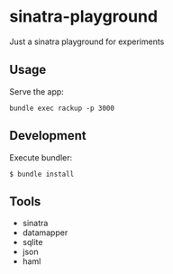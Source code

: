 # sinatra-playground

Just a sinatra playground for experiments

## Usage

Serve the app:
```shell
bundle exec rackup -p 3000
```

## Development

Execute bundler:
```shell
$ bundle install
```

## Tools

- sinatra
- datamapper
- sqlite
- json
- haml
